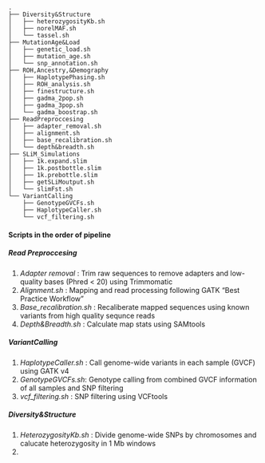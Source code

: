 ```
.
├── Diversity&Structure
│   ├── heterozygosityKb.sh
│   ├── norelMAF.sh
│   └── tassel.sh
├── MutationAge&Load
│   ├── genetic_load.sh
│   ├── mutation_age.sh
│   └── snp_annotation.sh
├── ROH,Ancestry,&Demography
│   ├── HaplotypePhasing.sh
│   ├── ROH_analysis.sh
│   ├── finestructure.sh
│   ├── gadma_2pop.sh
│   ├── gadma_3pop.sh
│   └── gadma_boostrap.sh
├── ReadPreproccesing
│   ├── adapter_removal.sh
│   ├── alignment.sh
│   ├── base_recalibration.sh
│   └── depth&breadth.sh
├── SLiM_Simulations
│   ├── 1k.expand.slim
│   ├── 1k.postbottle.slim
│   ├── 1k.prebottle.slim
│   ├── getSLiMoutput.sh
│   └── slimFst.sh
└── VariantCalling
    ├── GenotypeGVCFs.sh
    ├── HaplotypeCaller.sh
    └── vcf_filtering.sh
```

#### Scripts in the order of pipeline ####

##### Read Preproccesing #####

1. _Adapter removal_ : Trim raw sequences to remove adapters and low-quality bases (Phred < 20) using Trimmomatic
2. _Alignment.sh_ : Mapping and read processing following GATK “Best Practice Workflow”
3. _Base_recalibration.sh_ : Recaliberate mapped sequences using known variants from high quality sequnce reads
4. _Depth&Breadth.sh_ : Calculate map stats using SAMtools

##### VariantCalling #####

1. _HaplotypeCaller.sh_ : Call genome-wide variants in each sample (GVCF) using GATK v4
2. _GenotypeGVCFs.sh_: Genotype calling from combined GVCF information of all samples and SNP filtering
3. _vcf_filtering.sh_ : SNP filtering using VCFtools

##### Diversity&Structure #####

1. _HeterozygosityKb.sh_ : Divide genome-wide SNPs by chromosomes and calucate heterozygosity in 1 Mb windows
2. 
